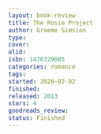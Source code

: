 ```yaml
--- 
layout: book-review 
title: The Rosie Project
author: Graeme Simsion 
type: 
cover: 
olid:  
isbn: 1476729085
categories: romance
tags:  
started: 2020-02-02
finished: 
released: 2013
stars: 4
goodreads_review:  
status: Finished
---  
```

